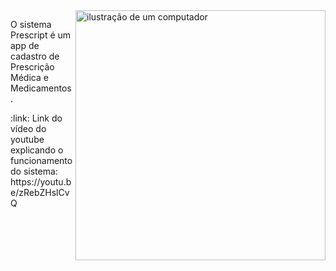 <img src="https://raw.githubusercontent.com/MicaelliMedeiros/micaellimedeiros/master/image/computer-illustration.png" alt="ilustração de um computador" min-width="400px" max-width="400px" width="400px" align="right">

<p align="left"> 
  O sistema Prescript é um app de cadastro de Prescrição Médica e Medicamentos.
</p>



<p align="left">
  :link: Link do vídeo do youtube explicando o funcionamento do sistema: https://youtu.be/zRebZHslCvQ
</p>




